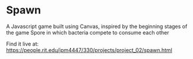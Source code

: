 # Spawn
A Javascript game built using Canvas, inspired by the beginning stages of the game Spore in which bacteria compete to consume each other

Find it live at: https://people.rit.edu/jpm4447/330/projects/project_02/spawn.html
